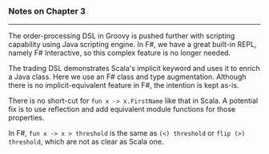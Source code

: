### Notes on Chapter 3 ###

---

The order-processing DSL in Groovy is pushed further with scripting capability using Java scripting engine. 
In F#, we have a great built-in REPL, namely F# Interactive, so this complex feature is no longer needed.

The trading DSL demonstrates Scala's implicit keyword and uses it to enrich a Java class. 
Here we use an F# class and type augmentation.
Although there is no implicit-equivalent feature in F#, the intention is kept as-is.

There is no short-cut for `fun x -> x.FirstName` like that in Scala. 
A potential fix is to use reflection and add equivalent module functions for those properties.

In F#, `fun x -> x > threshold` is the same as `(<) threshold` or `flip (>) threshold`, which are not as clear as Scala one.
